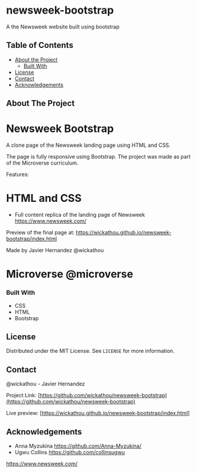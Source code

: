 # newsweek-bootstrap
A the Newsweek website built using bootstrap


<!-- TABLE OF CONTENTS -->
## Table of Contents

* [About the Project](#about-the-project)
  * [Built With](#built-with)
* [License](#license)
* [Contact](#contact)
* [Acknowledgements](#acknowledgements)



<!-- ABOUT THE PROJECT -->
## About The Project
# Newsweek Bootstrap
A clone page of the Newsweek landing page using HTML and CSS.

The page is fully responsive using Bootstrap. The project was made as part of the Microverse curriculum.

Features:

# HTML and CSS
- Full content replica of the landing page of Newsweek https://www.newsweek.com/

Preview of the final page at:
https://wickathou.github.io/newsweek-bootstrap/index.html

Made by Javier Hernandez @wickathou
# Microverse @microverse



### Built With

* CSS
* HTML
* Bootstrap


<!-- LICENSE -->
## License

Distributed under the MIT License. See `LICENSE` for more information.



<!-- CONTACT -->
## Contact

@wickathou - Javier Hernandez

Project Link: [https://github.com/wickathou/newsweek-bootstrap](https://github.com/wickathou/newsweek-bootstrap)

Live preview: [https://wickathou.github.io/newsweek-bootstrap/index.html]



<!-- ACKNOWLEDGEMENTS -->
## Acknowledgements

* Anna Myzukina https://github.com/Anna-Myzukina/
* Ugwu Collins https://github.com/collinsugwu



<!-- MARKDOWN LINKS & IMAGES -->

https://www.newsweek.com/
